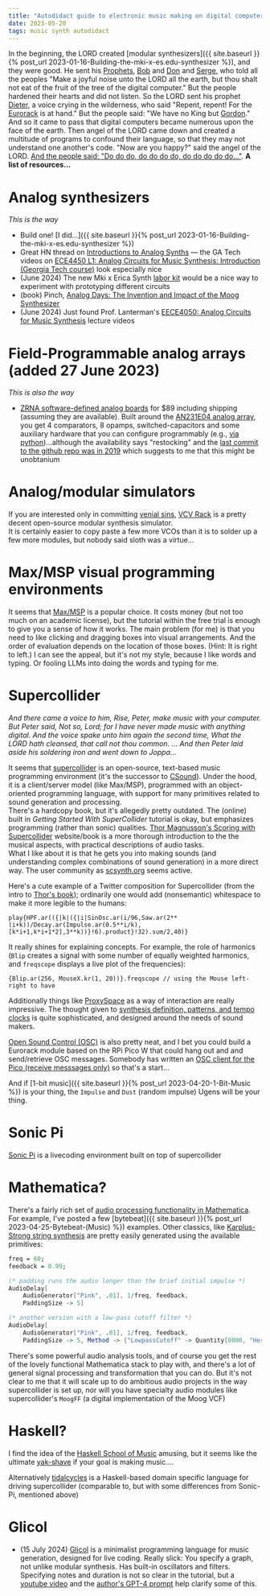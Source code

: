 ```yaml
---
title: "Autodidact guide to electronic music making on digital computers"
date: 2023-05-20
tags: music synth autodidact
---
```


In the beginning, the LORD created [modular synthesizers]({{ site.baseurl }}{% post_url 2023-01-16-Building-the-mki-x-es.edu-synthesizer %}), and they were good. He sent his [Prophets](https://en.wikipedia.org/wiki/Prophet-5), [Bob](https://en.wikipedia.org/wiki/Robert_Moog) and [Don](https://en.wikipedia.org/wiki/Don_Buchla) and [Serge](https://en.wikipedia.org/wiki/Serge_Tcherepnin), who told all the peoples "Make a joyful noise unto the LORD all the earth, but thou shalt not eat of the fruit of the tree of the digital computer."  But the people hardened their hearts and did not listen.  So the LORD sent his prophet [Dieter](https://doepfer.de/home.htm), a voice crying in the wilderness, who said "Repent, repent! For the [Eurorack](https://en.wikipedia.org/wiki/Eurorack) is at hand." But the people said: "We have no King but [Gordon](https://en.wikipedia.org/wiki/Moore's_law)."  And so it came to pass that digital computers became numerous upon the face of the earth.  Then angel of the LORD came down and created a multitude of programs to confound their language, so that they may not understand one another's code.  "Now are you happy?" said the angel of the LORD.  [And the people said: "Do do do, do do do do, do do do do do..."](https://www.youtube.com/watch?v=PSafh_G3skU).  **A list of resources...**

# Analog synthesizers

*This is the way*

- Build one!  [I did...]({{ site.baseurl }}{% post_url 2023-01-16-Building-the-mki-x-es.edu-synthesizer %})
- Great HN thread on [Introductions to Analog Synths](https://news.ycombinator.com/item?id=27822489) — the GA Tech videos on [ECE4450 L1: Analog Circuits for Music Synthesis: Introduction (Georgia Tech course)](https://www.youtube.com/watch?v=mYk8r3QlNi8&list=PLOunECWxELQS5bMdWo9VhmZtsCjhjYNcV) look especially nice
- (June 2024) The new Mki x Erica Synth [labor kit](https://www.ericasynths.lv/shop/diy-kits-1/edu-diy-labor/?v=3076) would be a nice way to experiment with prototyping different circuits
- (book) Pinch, [Analog Days: The Invention and Impact of the Moog Synthesizer](https://amzn.to/3VoK77Z)
- (June 2024) Just found Prof. Lanterman's [EECE4050: Analog Circuits for Music Synthesis](https://youtube.com/playlist?list=PLOunECWxELQS5bMdWo9VhmZtsCjhjYNcV&si=6XK93LHZXLvUXj0m) lecture videos

# Field-Programmable analog arrays (added 27 June 2023)

*This is also the way*

- [ZRNA software-defined analog boards](https://zrna.org) for $89 including shipping (assuming they are available).  Built around the [AN231E04 analog array](http://www.anadigm.com/_doc/DS231000-U001.pdf), you get 4 comparators, 8 opamps, switched-capacitors and some auxiliary hardware that you can configure programmably (e.g., [via python](https://zrna.org/demos))...although the availability says "restocking" and the [last commit to the github repo was in 2019](https://github.com/zrna-research/zrna-api) which suggests to me that this might be unobtanium


# Analog/modular simulators

If you are interested only in committing [venial sins](http://www.scborromeo.org/ccc/p3s1c1a8.htm), [VCV Rack](https://vcvrack.com) is a pretty decent open-source modular synthesis simulator.  
It is certainly easier to copy paste a few more VCOs than it is to solder up a few more modules, but nobody said sloth was a virtue...

# Max/MSP visual programming environments

It seems that [Max/MSP](https://cycling74.com/products/max) is a popular choice. 
It costs money (but not too much on an academic license), but the tutorial within the free trial is enough to give you a sense of how it works.
 The main problem (for me) is that you need to like clicking and dragging boxes into visual arrangements. 
 And the order of evaluation depends on the location of those boxes.  (Hint: It is right to left.) 
I can see the appeal, but it's not my style, because I like words and typing.  Or fooling LLMs into doing the words and typing for me.

# Supercollider 


*And there came a voice to him, Rise, Peter, make music with your computer.  But Peter said, Not so, Lord; for I have never made music with anything digital. And the voice spake unto him again the second time, What the LORD hath cleansed, that call not thou common. ... And then Peter laid aside his soldering iron and went down to Joppa...*


It seems that [supercollider](https://supercollider.github.io) is an open-source, text-based music programming environment (it's the successor to [CSound]()).
Under the hood, it is a client/server model (like Max/MSP), programmed with an object-oriented programming language, with support for many primitives related to sound generation and processing.  
There's a hardcopy book, but it's allegedly pretty outdated.
The (online) built in *Getting Started With SuperCollider* tutorial is okay, but emphasizes programming (rather than sonic) qualities.
[Thor Magnusson's Scoring with Supercollider](https://thormagnusson.gitbooks.io/scoring/content/index.html) website/book is a more thorough introduction to the the musical aspects, with practical descriptions of audio tasks.  
What I like about it is that he gets you into making sounds (and understanding complex combinations of sound generation) in a more direct way.
The user community as [scsynth.org](https://scsynth.org) seems active.

Here's a cute example of a Twitter composition for Supercollider (from the intro to [Thor's book](https://thormagnusson.gitbooks.io/scoring/content/index.html)); ordinarily one would add (nonsemantic) whitespace to make it more legible to the humans:
```
play{HPF.ar(({|k|({|i|SinOsc.ar(i/96,Saw.ar(2**(i+k))/Decay.ar(Impulse.ar(0.5**i/k),[k*i+1,k*i+1*2],3**k))}!6).product}!32).sum/2,40)}
```

It really shines for explaining concepts.  For example, the role of harmonics (`Blip` creates a signal with some number of equally weighted harmonics, and `freqscope` displays a live plot of the frequencies):
```
{Blip.ar(256, MouseX.kr(1, 20))}.freqscope // using the Mouse left-right to have 
```

Additionally things like [ProxySpace](https://thormagnusson.gitbooks.io/scoring/content/PartI/chapter_2.html) as a way of interaction are really impressive.  The thought given to [synthesis definition, patterns, and tempo clocks](https://thormagnusson.gitbooks.io/scoring/content/PartI/chapter_3.html) is quite sophisticated, and designed around the needs of sound makers.

[Open Sound Control (OSC)](https://thormagnusson.gitbooks.io/scoring/content/PartI/chapter_4.html) is also pretty neat, and I bet you could build a Eurorack module based on the RPi Pico W that could hang out and and send/retrieve OSC messages.  Somebody has written an [OSC client for the Pico (receive messsages only)](https://github.com/madskjeldgaard/PicoOSC) so that's a start...

And if [1-bit music]({{ site.baseurl }}{% post_url 2023-04-20-1-Bit-Music %}) is your thing, the `Impulse` and `Dust` (random impulse) Ugens will be your thing.

# Sonic Pi

[Sonic Pi](https://sonic-pi.net) is a livecoding environment built on top of supercollider


# Mathematica?

There's a fairly rich set of [audio processing functionality in Mathematica](http://reference.wolfram.com/language/guide/AudioProcessing.html).  
For example, I've posted a few [bytebeat]({{ site.baseurl }}{% post_url 2023-04-25-Bytebeat-(Music) %}) examples.  Other classics, like [Karplus-Strong string synthesis](https://en.wikipedia.org/wiki/Karplus–Strong_string_synthesis) are pretty easily generated using the available primitives:
```mathematica
freq = 60;
feedback = 0.99;

(* padding runs the audio longer than the brief initial impulse *)
AudioDelay[
    AudioGenerator["Pink", .01], 1/freq, feedback, 
    PaddingSize -> 5]

(* another version with a low-pass cutoff filter *)    
AudioDelay[
    AudioGenerator["Pink", .01], 1/freq, feedback, 
    PaddingSize -> 5, Method -> {"LowpassCutoff" -> Quantity[8000, "Hertz"]}]
```

There's some powerful audio analysis tools, and of course you get the rest of the lovely functional Mathematica stack to play with, and there's a lot of general signal processing and transformation that you can do.
But it's not clear to me that it will scale up to do ambitious audio projects in the way supercollider is set up, nor will you have specialty audio modules like supercollider's `MoogFF` (a digital implementation of the Moog VCF)


# Haskell?

I find the idea of the [Haskell School of Music](https://amzn.to/3BOhacs) amusing, but it seems like the ultimate [yak-shave](https://en.wiktionary.org/wiki/yak_shaving) if your goal is making music....

Alternatively [tidalcycles](https://sonic-pi.net) is a Haskell-based domain specific language for driving supercollider (comparable to, but with some differences from Sonic-Pi, mentioned above)

# Glicol

- (15 July 2024) [Glicol](https://glicol.org) is a minimalist programming language for music generation, designed for live coding.  Really slick: You specify a graph, not unlike modular synthesis. Has built-in oscillators and filters.  Specifying notes and duration is not so clear in the tutorial, but a [youtube video](https://www.youtube.com/watch?v=LA78okAHtlM&list=PLT4REhRBWaOOrLQxCg5Uw97gEpN-woo1c&index=2) and the [author's GPT-4 prompt](https://github.com/chaosprint/glicol/discussions/125) help clarify some of this. 
    
